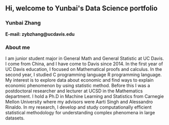 <h2> Hi, welcome to Yunbai's Data Science portfolio </h2>
<h3>  Yunbai Zhang </h3>
<strong> E-mail: zybzhang@ucdavis.edu</strong>
<h3> About me </h3>
 I am junior student major in General Math and General Statistic at UC Davis. I come from China, and I have come to Davis since 2014.  In the first year of UC Davis education, I focused on Mathematical proofs and calculus. In the second year, I studied C programming language R programming language. My interest is to explore data about economic and find ways to explain economic phenomenon by using statistic method. Before this I was a postdoctoral researcher and lecturer at UCSD in the Mathematics department. I hold a Ph.D in Machine Learning and Statistics from Carnegie Mellon University where my advisors were Aarti Singh and Alessandro Rinaldo. In my research, I develop and study computationally efficient statistical methodology for understanding complex phenomena in large datasets.</em>
